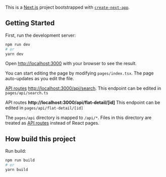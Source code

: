 This is a [Next.js](https://nextjs.org/) project bootstrapped with [`create-next-app`](https://github.com/vercel/next.js/tree/canary/packages/create-next-app).

## Getting Started

First, run the development server:

```bash
npm run dev
# or
yarn dev
```

Open [http://localhost:3000](http://localhost:3000) with your browser to see the result.

You can start editing the page by modifying `pages/index.tsx`. The page auto-updates as you edit the file.

[API routes](https://nextjs.org/docs/api-routes/introduction)
[http://localhost:3000/api/search](http://localhost:3000/api/search). This endpoint can be edited in `pages/api/search.ts`

API routes **http://localhost:3000/api/flat-detail/[id]** This endpoint can be edited in `pages/api/flat-detail/[id]`

The `pages/api` directory is mapped to `/api/*`. Files in this directory are treated as [API routes](https://nextjs.org/docs/api-routes/introduction) instead of React pages.

## How build this project
Run build:

```bash
npm run build
# or
yarn build
```
